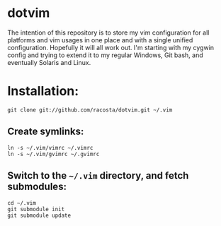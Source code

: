 # dotvim

The intention of this repository is to store my vim configuration for all
platforms and vim usages in one place and with a single unified configuration.
Hopefully it will all work out.  I'm starting with my cygwin config and trying
to extend it to my regular Windows, Git bash, and eventually Solaris and Linux.

# Installation:

    git clone git://github.com/racosta/dotvim.git ~/.vim

## Create symlinks:

    ln -s ~/.vim/vimrc ~/.vimrc
    ln -s ~/.vim/gvimrc ~/.gvimrc

## Switch to the `~/.vim` directory, and fetch submodules:

    cd ~/.vim
    git submodule init
    git submodule update
